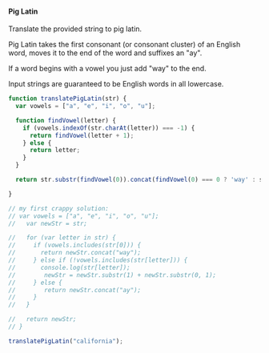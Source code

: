 #### Pig Latin

Translate the provided string to pig latin.

Pig Latin takes the first consonant (or consonant cluster) of an English word, moves it to the end of the word and suffixes an "ay".

If a word begins with a vowel you just add "way" to the end.

Input strings are guaranteed to be English words in all lowercase.

```javascript
function translatePigLatin(str) {
  var vowels = ["a", "e", "i", "o", "u"];

  function findVowel(letter) {
    if (vowels.indexOf(str.charAt(letter)) === -1) {
      return findVowel(letter + 1);
    } else {
      return letter;
    }
  }

  return str.substr(findVowel(0)).concat(findVowel(0) === 0 ? 'way' : str.substr(0, findVowel(0)) + 'ay');

}

// my first crappy solution:
// var vowels = ["a", "e", "i", "o", "u"];
//   var newStr = str;

//   for (var letter in str) {
//     if (vowels.includes(str[0])) {
//       return newStr.concat("way");
//     } else if (!vowels.includes(str[letter])) {
//       console.log(str[letter]);
//        newStr = newStr.substr(1) + newStr.substr(0, 1);
//     } else {
//        return newStr.concat("ay");
//     }
//   }  

//   return newStr;
// }

translatePigLatin("california");
```

